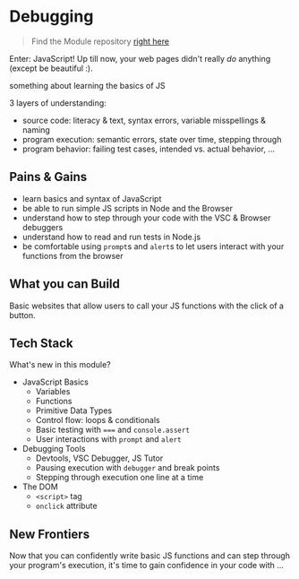 # Debugging

> Find the Module repository [right here](https://github.com/HackYourFutureBelgium/debugging/)

Enter: JavaScript!  Up till now, your web pages didn't really _do_ anything (except be beautiful :).

something about learning the basics of JS

3 layers of understanding:

* source code: literacy & text, syntax errors, variable misspellings & naming
* program execution: semantic errors, state over time, stepping through
* program behavior: failing test cases, intended vs. actual behavior, ...

## Pains & Gains

* learn basics and syntax of JavaScript
* be able to run simple JS scripts in Node and the Browser
* understand how to step through your code with the VSC & Browser debuggers
* understand how to read and run tests in Node.js
* be comfortable using `prompt`s and `alert`s to let users interact with your functions from the browser

## What you can Build

Basic websites that allow users to call your JS functions with the click of a button.

## Tech Stack

What's new in this module?

* JavaScript Basics
  * Variables
  * Functions
  * Primitive Data Types
  * Control flow: loops & conditionals
  * Basic testing with `===` and `console.assert`
  * User interactions with `prompt` and `alert`
* Debugging Tools
  * Devtools, VSC Debugger, JS Tutor
  * Pausing execution with `debugger` and break points
  * Stepping through execution one line at a time
* The DOM
  * `<script>` tag
  * `onclick` attribute

## New Frontiers

Now that you can confidently write basic JS functions and can step through your program's execution, it's time to gain confidence in your code with  ...

